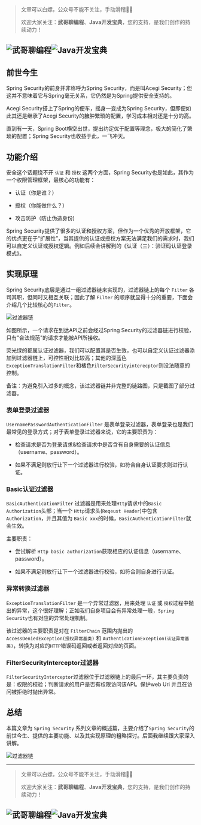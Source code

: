 > 文章可以白嫖，公众号不能不关注，手动滑稽🤣🤣 &nbsp;
>
> 欢迎大家关注：**武哥聊编程**、**Java开发宝典**，您的支持，是我们创作的持续动力！&nbsp;&nbsp;

![武哥聊编程](https://img-blog.csdnimg.cn/202002150421550.jpg)![Java开发宝典](https://img-blog.csdnimg.cn/20200608005630228.png)
----

## 前世今生

Spring Security的前身并非称呼为Spring Security，而是叫Acegi Security；但这并不意味着它与Spring毫无关系，它仍然是为Spring提供安全支持的。

Acegi Security搭上了Spring的便车，摇身一变成为Spring Security，但即便如此其还是继承了Acegi Security的臃肿繁琐的配置，学习成本相对还是十分的高。

直到有一天，Spring Boot横空出世，提出约定优于配置等理念，极大的简化了繁琐的配置；Spring Security也收益于此，一飞冲天。

## 功能介绍

安全这个话题绕不开 ```认证``` 和 ```授权``` 这两个方面，Spring Security也是如此，其作为一个权限管理框架，最核心的功能有：

- 认证（你是谁？）

- 授权（你能做什么？）

- 攻击防护（防止伪造身份)

Spring Security提供了很多的认证和授权方案，但作为一个优秀的开放框架，它的优点更在于“扩展性”，当其提供的认证或授权方案无法满足我们的需求时，我们可以自定义认证或授权逻辑。例如后续会讲解到的《认证（三）：验证码认证登录模式》。

## 实现原理

Spring Security底层是通过一组过滤器链来实现的，过滤器链上的每个 ```Filter``` 各司其职，但同时又相互关联；因此了解 ```Filter``` 的顺序就显得十分的重要，下面会介绍几个比较核心的```Filter```。

![过滤器链](https://note.youdao.com/yws/api/personal/file/7831A84E495D411DB71F97709042E35D?method=download&shareKey=85256209e68294593a6376aa52d2429a)

如图所示，一个请求在到达API之前会经过Spring Security的过滤器链进行校验，只有"合法规范"的请求才能被API所接收。

荧光绿的都属认证过滤器，我们可以配置其是否生效，也可以自定义认证过滤器添加到过滤器链上，可控性相对比较高；其他的深蓝色```ExceptionTranslationFilter```和橘色```FilterSecurityinterecptor```则没法随意的控制。

备注：为避免引入过多的概念，该过滤器链并非完整的链路图，只是截图了部分过滤器。

### 表单登录过滤器

```UsernamePasswordAuthenticationFilter``` 是表单登录过滤器，表单登录也是我们最常见的登录方式；对于表单登录过滤器来说，它的主要职责为：

- 检查请求是否为登录请求&检查请求中是否含有自身需要的认证信息（username、password）。

- 如果不满足则放行让下一个过滤器进行校验，如符合自身认证要求则进行认证。

### Basic认证过滤器

```BasicAuthenticationFilter``` 过滤器是用来处理```Http```请求中的```Basic Authorization```头部；当一个 ```Http```请求头(```Reqeust Header```)中包含```Authorization```，并且其值为 ```Basic xxx```的时候，```BasicAuthenticationFilter```就会生效。

主要职责：

- 尝试解析 ```Http basic authorization```获取相应的认证信息（username、password）。

- 如果不满足则放行让下一个过滤器进行校验，如符合则自身进行认证。

### 异常转换过滤器

```ExceptionTranslationFilter``` 是一个异常过滤器，用来处理 ```认证``` 或 ```授权```过程中抛出的异常，这个很好理解；正如我们自身项目会有异常处理一般，```Spring Security```也有对应的异常处理机制。

该过滤器的主要职责是对在 ```FilterChain``` 范围内抛出的```AccessDeniedException(授权异常基类)``` 和 ```AuthenticationException(认证异常基类)```，转换为对应的```HTTP```错误码返回或者返回对应的页面。

### FilterSecurityInterceptor过滤器

```FilterSecurityInterceptor```过滤器位于过滤器链上的最后一环，其主要负责的是：权限的校验；判断请求的用户是否有权限访问该API。保护web Uri 并且在访问被拒绝时抛出异常。

## 总结

本篇文章为 ```Spring Security``` 系列文章的概述篇，主要介绍了```Spring Security```的前世今生、提供的主要功能、以及其实现原理的粗略探讨。后面我继续跟大家深入讲解。

![过滤器链](https://img-blog.csdnimg.cn/20200913225028240.png)

----

> 文章可以白嫖，公众号不能不关注，手动滑稽🤣🤣 &nbsp;
>
> 欢迎大家关注：**武哥聊编程**、**Java开发宝典**，您的支持，是我们创作的持续动力！&nbsp;&nbsp;

![武哥聊编程](https://img-blog.csdnimg.cn/202002150421550.jpg)![Java开发宝典](https://img-blog.csdnimg.cn/20200608005630228.png)
----